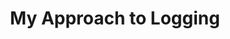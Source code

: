 ---
title: My Approach to Logging
category: .NET
tags:
  - Dotnet
  - .NET
  - Logging
  - Structure Logging
  - ILogger
---